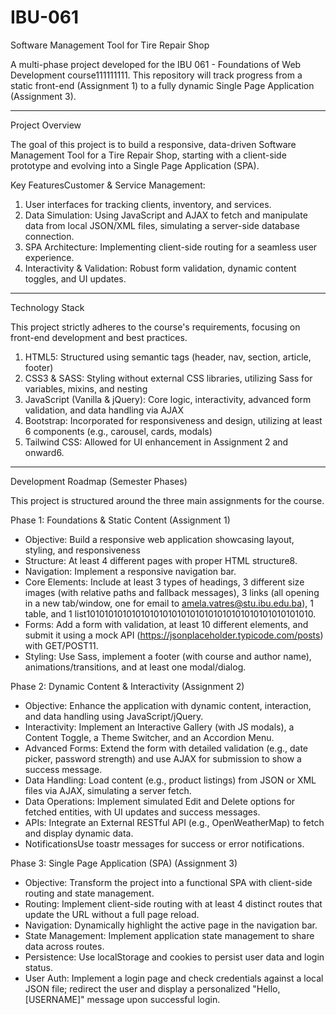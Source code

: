 # IBU-061

Software Management Tool for Tire Repair Shop

A multi-phase project developed for the IBU 061 - Foundations of Web Development course111111111. This repository will track progress from a static front-end (Assignment 1) to a fully dynamic Single Page Application (Assignment 3).

-------------------------------------------------------------------------

Project Overview

The goal of this project is to build a responsive, data-driven Software Management Tool for a Tire Repair Shop, starting with a client-side prototype and evolving into a Single Page Application (SPA).

Key FeaturesCustomer & Service Management: 
1. User interfaces for tracking clients, inventory, and services.
2. Data Simulation: Using JavaScript and AJAX to fetch and manipulate  data from local JSON/XML files, simulating a server-side database connection.
3. SPA Architecture: Implementing client-side routing for a seamless user experience.
4. Interactivity & Validation: Robust form validation, dynamic content toggles, and UI updates.

-------------------------------------------------------------------------

Technology Stack

This project strictly adheres to the course's requirements, focusing on front-end development and best practices.
1. HTML5: Structured using semantic tags (header, nav, section, article, footer)
2. CSS3 & SASS: Styling without external CSS libraries, utilizing Sass for variables, mixins, and nesting
3. JavaScript (Vanilla & jQuery): Core logic, interactivity, advanced form validation, and data handling via AJAX
4. Bootstrap: Incorporated for responsiveness and design, utilizing at least 6 components (e.g., carousel, cards, modals)
5. Tailwind CSS: Allowed for UI enhancement in Assignment 2 and onward6.

-------------------------------------------------------------------------

Development Roadmap (Semester Phases)

This project is structured around the three main assignments for the course.

Phase 1: Foundations & Static Content (Assignment 1)
- Objective: Build a responsive web application showcasing layout, styling, and responsiveness
- Structure: At least 4 different pages with proper HTML structure8.
- Navigation: Implement a responsive navigation bar.
- Core Elements: Include at least 3 types of headings, 3 different size images (with relative paths and fallback messages), 3 links (all opening in a new tab/window, one for email to amela.vatres@stu.ibu.edu.ba), 1 table, and 1 list10101010101010101010101010101010101010101010101010.
- Forms: Add a form with validation, at least 10 different elements, and submit it using a mock API (https://jsonplaceholder.typicode.com/posts) with GET/POST11.
- Styling: Use Sass, implement a footer (with course and author name), animations/transitions, and at least one modal/dialog.

Phase 2: Dynamic Content & Interactivity (Assignment 2)
- Objective: Enhance the application with dynamic content, interaction, and data handling using JavaScript/jQuery.
- Interactivity: Implement an Interactive Gallery (with JS modals), a Content Toggle, a Theme Switcher, and an Accordion Menu.
- Advanced Forms: Extend the form with detailed validation (e.g., date picker, password strength) and use AJAX for submission to show a success message.
- Data Handling: Load content (e.g., product listings) from JSON or XML files via AJAX, simulating a server fetch.
- Data Operations: Implement simulated Edit and Delete options for fetched entities, with UI updates and success messages.
- APIs: Integrate an External RESTful API (e.g., OpenWeatherMap) to fetch and display dynamic data.
- NotificationsUse toastr messages for success or error notifications.

Phase 3: Single Page Application (SPA) (Assignment 3)
- Objective: Transform the project into a functional SPA with client-side routing and state management.
- Routing: Implement client-side routing with at least 4 distinct routes that update the URL without a full page reload.
- Navigation: Dynamically highlight the active page in the navigation bar.
- State Management: Implement application state management to share data across routes.
- Persistence: Use localStorage and cookies to persist user data and login status.
- User Auth: Implement a login page and check credentials against a local JSON file; redirect the user and display a personalized "Hello, [USERNAME]" message upon successful login.
